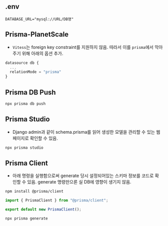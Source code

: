 ## .env
```env
DATABASE_URL="mysql://URL/DB명"
```

## Prisma-PlanetScale

* `Vitess`는 foreign key constraint를 지원하지 않음. 따라서 이를 `prisma`에서 막아주기 위해 아래의 옵션 추가.

```js
datasource db {
  ...
  relationMode = "prisma"
}
```

## Prisma DB Push
```bash
npx prisma db push
```

## Prisma Studio

* Django admin과 같이 schema.prisma를 읽어 생성한 모델을 관리할 수 있는 웹페이지로 확인할 수 있음.

```bash
npx prisma studio
```

## Prisma Client

* 아래 명령을 실행함으로써 generate 당시 설정되어있는 스키마 정보를 코드로 확인할 수 있음. generate 명령만으론 실 DB에 영향이 생기지 않음.

```bash
npm install @prisma/client
```

```ts
import { PrismaClient } from "@prisma/client";

export default new PrismaClient();
```

```bash
npx prisma generate
```